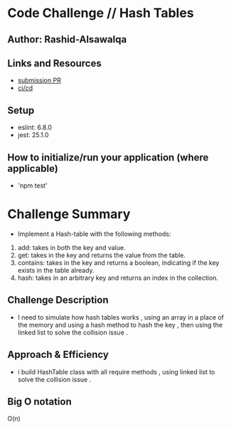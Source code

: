 # Code Challenge // Hash Tables

## Author: Rashid-Alsawalqa

## Links and Resources

- [submission PR](https://github.com/401-advanced-javascript-Rashid/data-structures-and-algorithms/pull/20)
- [ci/cd](https://github.com/401-advanced-javascript-Rashid/data-structures-and-algorithms/runs/493852175?check_suite_focus=true)

## Setup

   - eslint: 6.8.0
   - jest: 25.1.0

## How to initialize/run your application (where applicable)

- 'npm test'

# Challenge Summary

- Implement a Hash-table with the following methods:

1. add: takes in both the key and value.
2. get: takes in the key and returns the value from the table.
3. contains: takes in the key and returns a boolean, indicating if the key exists in the table already.
4. hash: takes in an arbitrary key and returns an index in the collection.


## Challenge Description

- I need to simulate how hash tables works , using an array in a place of the memory and using a hash method to hash the key , then using the linked list to solve the collision issue .

## Approach & Efficiency

- i build HashTable class with all require methods , using linked list to solve the collision issue .

## Big O notation

O(n)




